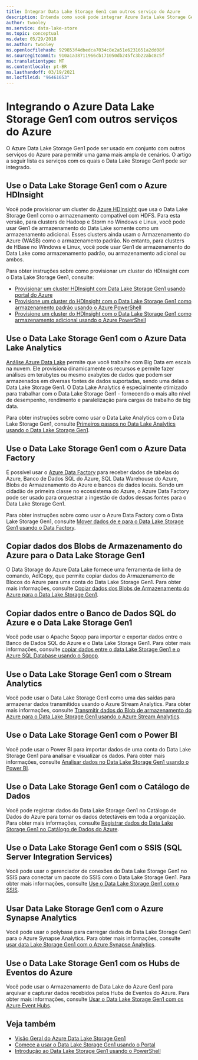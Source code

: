 ```yaml
---
title: Integrar Data Lake Storage Gen1 com outros serviço do Azure
description: Entenda como você pode integrar Azure Data Lake Storage Gen1 com outros serviços do Azure.
author: twooley
ms.service: data-lake-store
ms.topic: conceptual
ms.date: 05/29/2018
ms.author: twooley
ms.openlocfilehash: 929853f4dbedca7034c8e2a51e6231651a2dd08f
ms.sourcegitcommit: 910a1a38711966cb171050db245fc3b22abc8c5f
ms.translationtype: MT
ms.contentlocale: pt-BR
ms.lasthandoff: 03/19/2021
ms.locfileid: "96461653"
---
```

# <a name="integrating-azure-data-lake-storage-gen1-with-other-azure-services"></a>Integrando o Azure Data Lake Storage Gen1 com outros serviços do Azure
O Azure Data Lake Storage Gen1 pode ser usado em conjunto com outros serviços do Azure para permitir uma gama mais ampla de cenários. O artigo a seguir lista os serviços com os quais o Data Lake Storage Gen1 pode ser integrado.

## <a name="use-data-lake-storage-gen1-with-azure-hdinsight"></a>Use o Data Lake Storage Gen1 com o Azure HDInsight
Você pode provisionar um cluster do [Azure HDInsight](https://azure.microsoft.com/documentation/learning-paths/hdinsight-self-guided-hadoop-training/) que usa o Data Lake Storage Gen1 como o armazenamento compatível com HDFS. Para esta versão, para clusters de Hadoop e Storm no Windows e Linux, você pode usar Gen1 de armazenamento do Data Lake somente como um armazenamento adicional. Esses clusters ainda usam o Armazenamento do Azure (WASB) como o armazenamento padrão. No entanto, para clusters de HBase no Windows e Linux, você pode usar Gen1 de armazenamento do Data Lake como armazenamento padrão, ou armazenamento adicional ou ambos.

Para obter instruções sobre como provisionar um cluster do HDInsight com o Data Lake Storage Gen1, consulte:

* [Provisionar um cluster HDInsight com Data Lake Storage Gen1 usando portal do Azure](data-lake-store-hdinsight-hadoop-use-portal.md)
* [Provisione um cluster do HDInsight com o Data Lake Storage Gen1 como armazenamento padrão usando o Azure PowerShell](data-lake-store-hdinsight-hadoop-use-powershell-for-default-storage.md)
* [Provisione um cluster do HDInsight com o Data Lake Storage Gen1 como armazenamento adicional usando o Azure PowerShell](data-lake-store-hdinsight-hadoop-use-powershell.md)

## <a name="use-data-lake-storage-gen1-with-azure-data-lake-analytics"></a>Use o Data Lake Storage Gen1 com o Azure Data Lake Analytics
[Análise Azure Data Lake](../data-lake-analytics/data-lake-analytics-overview.md) permite que você trabalhe com Big Data em escala na nuvem. Ele provisiona dinamicamente os recursos e permite fazer análises em terabytes ou mesmo exabytes de dados que podem ser armazenados em diversas fontes de dados suportadas, sendo uma delas o Data Lake Storage Gen1. O Data Lake Analytics é especialmente otimizado para trabalhar com o Data Lake Storage Gen1 - fornecendo o mais alto nível de desempenho, rendimento e paralelização para cargas de trabalho de big data.

Para obter instruções sobre como usar o Data Lake Analytics com o Data Lake Storage Gen1, consulte [Primeiros passos no Data Lake Analytics usando o Data Lake Storage Gen1](../data-lake-analytics/data-lake-analytics-get-started-portal.md).

## <a name="use-data-lake-storage-gen1-with-azure-data-factory"></a>Use o Data Lake Storage Gen1 com o Azure Data Factory
É possível usar o [Azure Data Factory](https://azure.microsoft.com/services/data-factory/) para receber dados de tabelas do Azure, Banco de Dados SQL do Azure, SQL Data Warehouse do Azure, Blobs de Armazenamento do Azure e bancos de dados locais. Sendo um cidadão de primeira classe no ecossistema do Azure, o Azure Data Factory pode ser usado para orquestrar a ingestão de dados dessas fontes para o Data Lake Storage Gen1.

Para obter instruções sobre como usar o Azure Data Factory com o Data Lake Storage Gen1, consulte [Mover dados de e para o Data Lake Storage Gen1 usando o Data Factory](../data-factory/connector-azure-data-lake-store.md).

## <a name="copy-data-from-azure-storage-blobs-into-data-lake-storage-gen1"></a>Copiar dados dos Blobs de Armazenamento do Azure para o Data Lake Storage Gen1
O Data Storage do Azure Data Lake fornece uma ferramenta de linha de comando, AdlCopy, que permite copiar dados do Armazenamento de Blocos do Azure para uma conta do Data Lake Storage Gen1. Para obter mais informações, consulte [Copiar dados dos Blobs de Armazenamento do Azure para o Data Lake Storage Gen1](data-lake-store-copy-data-azure-storage-blob.md).

## <a name="copy-data-between-azure-sql-database-and-data-lake-storage-gen1"></a>Copiar dados entre o Banco de Dados SQL do Azure e o Data Lake Storage Gen1
Você pode usar o Apache Sqoop para importar e exportar dados entre o Banco de Dados SQL do Azure e o Data Lake Storage Gen1. Para obter mais informações, consulte [copiar dados entre o data Lake Storage Gen1 e o Azure SQL Database usando o Sqoop](data-lake-store-data-transfer-sql-sqoop.md).

## <a name="use-data-lake-storage-gen1-with-stream-analytics"></a>Use o Data Lake Storage Gen1 com o Stream Analytics
Você pode usar o Data Lake Storage Gen1 como uma das saídas para armazenar dados transmitidos usando o Azure Stream Analytics. Para obter mais informações, consulte [Transmitir dados do Blob de armazenamento do Azure para o Data Lake Storage Gen1 usando o Azure Stream Analytics](data-lake-store-stream-analytics.md).

## <a name="use-data-lake-storage-gen1-with-power-bi"></a>Use o Data Lake Storage Gen1 com o Power BI
Você pode usar o Power BI para importar dados de uma conta do Data Lake Storage Gen1 para analisar e visualizar os dados. Para obter mais informações, consulte [Analisar dados no Data Lake Storage Gen1 usando o Power BI](data-lake-store-power-bi.md).

## <a name="use-data-lake-storage-gen1-with-data-catalog"></a>Use o Data Lake Storage Gen1 com o Catálogo de Dados
Você pode registrar dados do Data Lake Storage Gen1 no Catálogo de Dados do Azure para tornar os dados detectáveis em toda a organização. Para obter mais informações, consulte [Registrar dados do Data Lake Storage Gen1 no Catálogo de Dados do Azure](data-lake-store-with-data-catalog.md).

## <a name="use-data-lake-storage-gen1-with-sql-server-integration-services-ssis"></a>Use o Data Lake Storage Gen1 com o SSIS (SQL Server Integration Services)
Você pode usar o gerenciador de conexões do Data Lake Storage Gen1 no SSIS para conectar um pacote do SSIS com o Data Lake Storage Gen1. Para obter mais informações, consulte [Use o Data Lake Storage Gen1 com o SSIS](/sql/integration-services/connection-manager/azure-data-lake-store-connection-manager).

## <a name="use-data-lake-storage-gen1-with-azure-synapse-analytics"></a>Usar Data Lake Storage Gen1 com o Azure Synapse Analytics
Você pode usar o polybase para carregar dados de Data Lake Storage Gen1 para o Azure Synapse Analytics. Para obter mais informações, consulte [usar data Lake Storage Gen1 com o Azure Synapse Analytics](../synapse-analytics/sql-data-warehouse/sql-data-warehouse-load-from-azure-data-lake-store.md).

## <a name="use-data-lake-storage-gen1-with-azure-event-hubs"></a>Use o Data Lake Storage Gen1 com os Hubs de Eventos do Azure
Você pode usar o Armazenamento de Data Lake do Azure Gen1 para arquivar e capturar dados recebidos pelos Hubs de Eventos do Azure. Para obter mais informações, consulte [Usar o Data Lake Storage Gen1 com os Azure Event Hubs](data-lake-store-archive-eventhub-capture.md).

## <a name="see-also"></a>Veja também
* [Visão Geral do Azure Data Lake Storage Gen1](data-lake-store-overview.md)
* [Comece a usar o Data Lake Storage Gen1 usando o Portal](data-lake-store-get-started-portal.md)
* [Introdução ao Data Lake Storage Gen1 usando o PowerShell](data-lake-store-get-started-powershell.md)